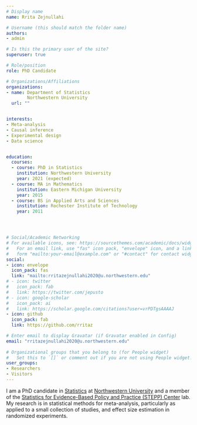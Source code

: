 ```yaml
---
# Display name
name: Rrita Zejnullahi

# Username (this should match the folder name)
authors:
- admin

# Is this the primary user of the site?
superuser: true

# Role/position
role: PhD Candidate

# Organizations/Affiliations
organizations:
- name: Department of Statistics
        Northwestern University
  url: ""


interests:
- Meta-analysis
- Causal inference
- Experimental design
- Data science


education:
  courses:
  - course: PhD in Statistics
    institution: Northwestern University
    year: 2021 (expected)
  - course: MA in Mathematics
    institution: Eastern Michigan University
    year: 2015 
  - course: BS in Applied Arts and Sciences
    institution: Rochester Institute of Technology
    year: 2011 




# Social/Academic Networking
# For available icons, see: https://sourcethemes.com/academic/docs/widgets/#icons
#   For an email link, use "fas" icon pack, "envelope" icon, and a link in the
#   form "mailto:your-email@example.com" or "#contact" for contact widget.
social:
- icon: envelope
  icon_pack: fas
  link: "mailto:rritazejnullahi2020@u.northwestern.edu" 
# - icon: twitter
#   icon_pack: fab
#   link: https://twitter.com/jepusto
# - icon: google-scholar
#   icon_pack: ai
#   link: https://scholar.google.com/citations?user=vrPDTgsAAAAJ
- icon: github
  icon_pack: fab
  link: https://github.com/rritaz

# Enter email to display Gravatar (if Gravatar enabled in Config)
email: "rritazejnullahi2020@u.northwestern.edu"
  
# Organizational groups that you belong to (for People widget)
#   Set this to `[]` or comment out if you are not using People widget.  
user_groups:
- Researchers
- Visitors
---
```


I am a PhD candidate in [Statistics](https://statistics.northwestern.edu/) at [Northwestern University](https://www.northwestern.edu/) and a member of the [Statistics for Evidence-Based Policy and Practice (STEPP) Center](https://sites.northwestern.edu/steppcenter/about/) lab. My research is in statistical methods for meta-analysis, particularly as applied to a small collection of studies, and effect size estimation in randomized experiments. 


